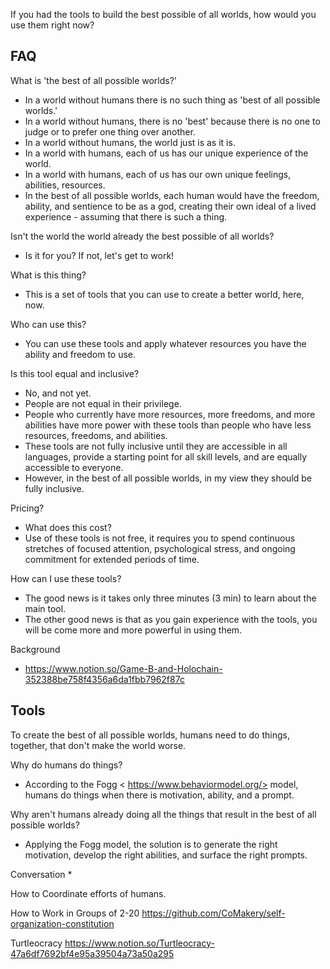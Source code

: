 If you had the tools to build the best possible of all worlds, how would you use them right now?

## FAQ ##

What is 'the best of all possible worlds?'
* In a world without humans there is no such thing as 'best of all possible worlds.' 
* In a world without humans, there is no 'best' because there is no one to judge or to prefer one thing over another. 
* In a world without humans, the world just is as it is.
* In a world with humans, each of us has our unique experience of the world.
* In a world with humans, each of us has our own unique feelings, abilities, resources.
* In the best of all possible worlds, each human would have the freedom, ability, and sentience to be as a god, creating their own ideal of a lived experience - assuming that there is such a thing. 

Isn't the world the world already the best possible of all worlds?
* Is it for you?  If not, let's get to work!

What is this thing?
* This is a set of tools that you can use to create a better world, here, now.

Who can use this?
* You can use these tools and apply whatever resources you have the ability and freedom to use. 

Is this tool equal and inclusive?
* No, and not yet. 
* People are not equal in their privilege.  
* People who currently have more resources, more freedoms, and more abilities have more power with these tools than people who have less resources, freedoms, and abilities.  
* These tools are not fully inclusive until they are accessible in all languages, provide a starting point for all skill levels, and are equally accessible to everyone.  
* However, in the best of all possible worlds, in my view they should be fully inclusive.

Pricing?  
* What does this cost?
* Use of these tools is not free, it requires you to spend continuous stretches of focused attention, psychological stress, and ongoing commitment for extended periods of time. 

How can I use these tools?
* The good news is it takes only three minutes (3 min) to learn about the main tool.
* The other good news is that as you gain experience with the tools, you will be come more and more powerful in using them.

Background 
* https://www.notion.so/Game-B-and-Holochain-352388be758f4356a6da1fbb7962f87c

## Tools ##
To create the best of all possible worlds, humans need to do things, together, that don't make the world worse.  

Why do humans do things?
* According to the Fogg < https://www.behaviormodel.org/> model, humans do things when there is motivation, ability, and a prompt.

Why aren't humans already doing all the things that result in the best of all possible worlds?
* Applying the Fogg model, the solution is to generate the right motivation, develop the right abilities, and surface the right prompts.

Conversation
* 


How to Coordinate efforts of humans. 

How to Work in Groups of 2-20
https://github.com/CoMakery/self-organization-constitution

Turtleocracy
https://www.notion.so/Turtleocracy-47a6df7692bf4e95a39504a73a50a295

